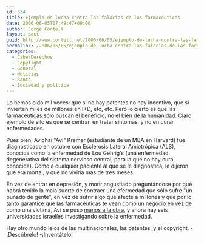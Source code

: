 ```yaml
---
id: 534
title: Ejemplo de lucha contra las falacias de las farmacéuticas
date: 2006-06-05T07:49:47+00:00
author: Jorge Cortell
layout: post
guid: http://www.cortell.net/2006/06/05/ejemplo-de-lucha-contra-las-falacias-de-las-farmaceuticas/
permalink: /2006/06/05/ejemplo-de-lucha-contra-las-falacias-de-las-farmaceuticas/
categories:
  - CiberDerechos
  - Copyfight
  - General
  - Noticias
  - Rants
  - Sociedad y polí­tica
---
```

Lo hemos oido mil veces: que si no hay patentes no hay incentivo, que si invierten miles de millones en I+D, etc, etc. Pero lo cierto es que las farmacéuticas sólo buscan el beneficio, no el bien de la humanidad. Claro ejemplo de ello es que se centran en tratar sí­ntomas, y no en curar enfermedades.

Pues bien, Avichai "Avi" Kremer (estudiante de un MBA en Harvard) fue diagnosticado en octubre con Esclerosis Lateral Amiotrópica (ALS), conocida como la enfermedad de Lou Gehrig‘s (una enfermedad degenerativa del sistema nervioso central, para la que no hay cura conocida). Como a cualquier paciente al que se le diagnostica, le dijeron que era mortal, y que no vivirí­a más de tres meses.

En vez de entrar en depresión, y morir angustiado preguntándose por qué habrá tenido la mala suerte de contraer una efermedad que sólo sufre "un puñado de gente", en vez de sufrir algo que afecte a millones y que por lo tanto garantice que las farmacéuticas te vean como un negocio en vez de como una ví­ctima, Avi se puso <a title="Avi" target="_blank" href="http://hbswk.hbs.edu/item.jhtml?id=5360&t=nonprofit">manos a la obra</a>, y ahora hay seis universidades israelí­es investigando sobre la enfermedad.

Hay otro mundo lejos de las multinacionales, las patentes, y el copyright. -¡Descúbrelo! -¡Inventátelo!
